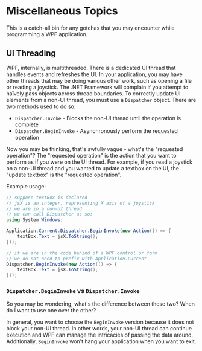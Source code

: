 Miscellaneous Topics
====================

This is a catch-all bin for any gotchas that you may encounter while programming
a WPF application. 


## UI Threading
WPF, internally, is multithreaded. There is a dedicated UI thread that handles
events and refreshes the UI. In your application, you may have other threads that
may be doing various other work, such as opening a file or reading a joystick.
The .NET Framework will complain if you attempt to naïvely pass objects across
thread boundaries. To correctly update UI elements from a non-UI thread, you must
use a `Dispatcher` object. There are two methods used to do so:
* `Dispatcher.Invoke` - Blocks the non-UI thread until the operation is complete
* `Dispatcher.BeginInvoke` - Asynchronously perform the requested operation

Now you may be thinking, that's awfully vague - what's the "requested operation"?
The "requested operation" is the action that you want to perform as if you were
on the UI thread. For example, if you read a joystick on a non-UI thread and you
wanted to update a textbox on the UI, the "update textbox" is the "requested
operation".

Example usage:
```C#
// suppose textBox is declared
// jsX is an integer, representing X axis of a joystick
// we are in a non-UI thread
// we can call Dispatcher as so:
using System.Windows;

Application.Current.Dispatcher.BeginInvoke(new Action(() => {
    textBox.Text = jsX.ToString();
}));

// if we are in the code behind of a WPF control or form
// we do not need to prefix with Application.Current
Dispatcher.BeginInvoke(new Action(() => {
    textBox.Text = jsX.ToString();
}));
```

### `Dispatcher.BeginInvoke` vs `Dispatcher.Invoke`
So you may be wondering, what's the difference between these two? When do I want
to use one over the other? 

In general, you want to choose the `BeginInvoke` version because it does not block
your non-UI thread. In other words, your non-UI thread can continue execution and
WPF can manage the intricacies of passing the data around. Additionally, 
`BeginInvoke` won't hang your application when you want to exit.
